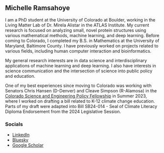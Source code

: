 ## Michelle Ramsahoye

I am a PhD student at the University of Colorado at Boulder, working in the Living Matter Lab of Dr. Mirela Alistar in the ATLAS Institute. My current research is focused on analyzing small, novel protein structures using various mathematical methods, machine learning, and deep learning. Before coming to Colorado, I completed my B.S. in Mathematics at the University of Maryland, Baltimore County. I have previously worked on projects related to various fields, including human computer interaction and bioinformatics.

My general research interests are in data science and interdisciplinary applications of machine learning and deep learning. I also have interests in science communication and the intersection of science into public policy and education.

One of my best experiences since moving to Colorado was working with Senators Chris Hansen (D-Denver) and Cleave Simpson (R-Alamosa) in the [Colorado Science and Engineering Policy Fellowship](https://csepf.org/) in Summer 2023, where I worked on drafting a bill related to K-12 climate change education. Parts of my draft were adapted into Bill SB24-014 - Seal of Climate Literacy Diploma Endorsement from the 2024 Legislative Session.

### Socials
- [LinkedIn](https://www.linkedin.com/in/michelleramsahoye/)
- [Bluesky](https://bsky.app/profile/lusnu.bsky.social)
- [Google Scholar](https://scholar.google.com/citations?user=pHODSSAAAAAJ&hl=en)
  
